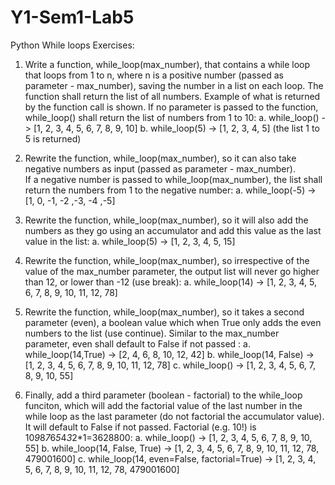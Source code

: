 # Y1-Sem1-Lab5
Python While loops
Exercises: 

1. Write a function, while_loop(max_number), 
that contains a while loop that loops from 1 to n, where n is a positive number (passed as parameter - max_number), 
saving the number in a list on each loop.  The function shall return the list of all numbers. Example of what is returned 
by the function call is shown. If no parameter is passed to the function, while_loop() shall return the list of numbers from 
1 to 10: a. while_loop() -> [1, 2, 3, 4, 5, 6, 7, 8, 9, 10] b. while_loop(5) -> [1, 2, 3, 4, 5] (the list 1 to 5 is returned) 
 
2. Rewrite the function, while_loop(max_number), so it can also take negative numbers as input (passed as parameter - max_number).  
If a negative number is passed to while_loop(max_number), the list shall return the numbers from 1 to the negative number:
  a. while_loop(-5) -> [1, 0, -1, -2 ,-3, -4 ,-5] 
 
3. Rewrite the function, while_loop(max_number), so it will also add the numbers as they go using an accumulator and add this value 
as the last value in the list: 
a. while_loop(5) -> [1, 2, 3, 4, 5, 15] 
 
4. Rewrite the function, while_loop(max_number), so irrespective of the value of the max_number parameter, the output list will never
go higher than 12, or lower than -12 (use break): 
a. while_loop(14) -> [1, 2, 3, 4, 5, 6, 7, 8, 9, 10, 11, 12, 78] 
 
5. Rewrite the function, while_loop(max_number), so it takes a second parameter (even), a boolean value which when True only 
adds the even numbers to the list (use continue).  Similar to the max_number parameter, even shall default to False if not passed : 
a. while_loop(14,True) -> [2, 4, 6, 8, 10, 12, 42] 
b. while_loop(14, False) -> [1, 2, 3, 4, 5, 6, 7, 8, 9, 10, 11, 12, 78] 
c. while_loop() -> [1, 2, 3, 4, 5, 6, 7, 8, 9, 10, 55] 
 
6. Finally, add a third parameter (boolean - factorial) to the while_loop funciton, which will add the factorial value of the last 
number in the while loop as the last parameter (do not factorial the accumulator value).  It will default to False if not passed. 
Factorial (e.g. 10!) is 10*9*8*7*6*5*4*3*2*1=3628800: 
a. while_loop() -> [1, 2, 3, 4, 5, 6, 7, 8, 9, 10, 55] 
b. while_loop(14, False, True) -> [1, 2, 3, 4, 5, 6, 7, 8, 9, 10, 11, 12, 78, 479001600] 
c. while_loop(14, even=False, factorial=True) ->     [1, 2, 3, 4, 5, 6, 7, 8, 9, 10, 11, 12, 78, 479001600] 
